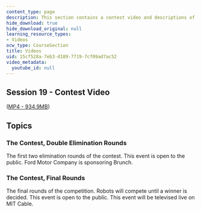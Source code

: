 ```yaml
---
content_type: page
description: This section contains a contest video and descriptions of the contests.
hide_download: true
hide_download_original: null
learning_resource_types:
- Videos
ocw_type: CourseSection
title: Videos
uid: 15cf528a-7eb3-d189-7719-7cf09ad7ac52
video_metadata:
  youtube_id: null
---
```


Session 19 - Contest Video
--------------------------

([MP4 - 934.9MB](http://www.archive.org/download/MIT6.270IAP05/ocw-6.270-comp-26jan2005-220k_512kb.mp4))

Topics
------

### The Contest, Double Elimination Rounds

The first two elimination rounds of the contest. This event is open to the public. Ford Motor Company is sponsoring Brunch.

### The Contest, Final Rounds

The final rounds of the competition. Robots will compete until a winner is decided. This event is open to the public. This event will be televised live on MIT Cable.